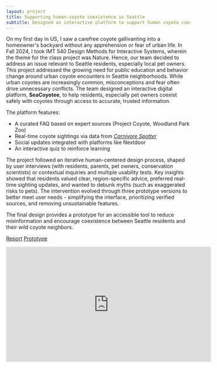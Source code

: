 ```yaml
---
layout: project
title: Supporting human-coyote coexistence in Seattle 
subtitle: Designed an interactive platform to support human coyote coexistence 
---
```


<p>On my first day in US, I saw a carefree coyote gallivanting into a homeowner's backyard without any apprehension or fear of urban life. In Fall 2024, I took IMT 540 Design Methods for Interactive Systems, wherein the theme for the class project was Nature. Hence, our team decided to address an issue relevant to Seattle residents, especially local pet owners. This project addressed the growing need for public education and behavior change around urban coyote encounters in Seattle neighborhoods. While urban coyotes are increasingly common, misconceptions and fear often drive unnecessary conflicts. The team designed an interactive digital platform, <strong>SeaCoyotee</strong>, to help residents, especially pet owners coexist safely with coyotes through access to accurate, trusted information.</p>

<p>The platform features:</p>

<ul>
    <li>A curated FAQ based on expert sources (Project Coyote, Woodland Park Zoo)</li>
    <li>Real-time coyote sightings via data from <a href="https://carnivorespotter.org/"> <em>Carnivore Spotter</em> </a></li>
    <li>Social updates integrated with platforms like Nextdoor</li>
    <li>An interactive quiz to reinforce learning</li>
</ul>

<p>The project followed an iterative human-centered design process, shaped by user interviews (with residents, parents, pet owners, conservation scientists) or contextual inquiries and multiple usability tests. Key insights showed that residents valued clear, region-specific advice, preferred real-time sighting updates, and wanted to debunk myths (such as exaggerated risks to pets). The intervention evolved through three prototype versions to better meet user needs - simplifying the interface, prioritizing verified sources, and removing unsustainable features.</p>

<p>The final design provides a prototype for an accessible tool to reduce misinformation and encourage coexistence between Seattle residents and their wild coyote neighbors.</p>

<a href="/assets/projects/coyotes_design/Team Earth_Final Design Report Materials-1.pdf" target="_blank" class="button">Report</a>
<a href="/assets/projects/coyotes_design/Final Materials_Prototype Doc_Edited-1.pdf" target="_blank" class="button">Prototype</a>

<iframe width="560" height="315" src="https://www.youtube.com/embed/bDe2xGUe0Kc" frameborder="0" allowfullscreen></iframe> 
